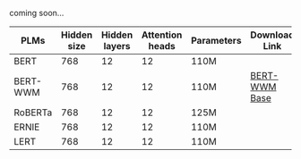 coming soon...

| PLMs       | Hidden size | Hidden layers | Attention heads | Parameters | Download Link                                                                 |
|------------|-------------|---------------|-----------------|------------|--------------------------------------------------------------------------------|
| BERT       | 768         | 12            | 12              | 110M       |                          |
| BERT-WWM   | 768         | 12            | 12              | 110M       | [BERT-WWM Base](https://huggingface.co/lbt151617/bert-wwm-job)                     |
| RoBERTa    | 768         | 12            | 12              | 125M       |                            |
| ERNIE      | 768         | 12            | 12              | 110M       |                            |
| LERT       | 768         | 12            | 12              | 110M       | |
